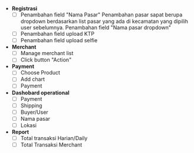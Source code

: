 * **Registrasi** 
  - [ ] Penambahan field "Nama Pasar"
       Penambahan pasar sapat berupa dropdown berdasarkan list pasar yang ada di kecamatan
       yang dipilih user sebelumnya. Penambahan field "Nama pasar dropdown"
  - [ ] Penambahan field upload KTP
  - [ ] Penambahan field upload selfie
* **Merchant**
  - [ ] Manage merchant list
  - [ ] Click button "Action"
* **Payment**
  - [ ] Choose Product
  - [ ] Add chart
  - [ ] Payment
* **Dashobard operational**
  - [ ] Payment
  - [ ] Shipping
  - [ ] Buyer/User
  - [ ] Nama pasar
  - [ ] Lokasi
* **Report**
  - [ ] Total transaksi Harian/Daily
  - [ ] Total Transaksi Merchant
